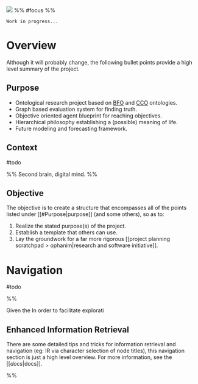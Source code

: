 <img src="https://i.redd.it/6ezh3mzxn8za1.jpg" class="header-image">
%%
#focus
%%

`Work in progress...`

# Overview

Although it will probably change, the following bullet points provide a high level summary of the project.

## Purpose

- Ontological research project based on [BFO](https://basic-formal-ontology.org/) and [CCO](https://github.com/CommonCoreOntology/CommonCoreOntologies) ontologies.
- Graph based evaluation system for finding truth.
- Objective oriented agent blueprint for reaching objectives.
- Hierarchical philosophy establishing a (possible) meaning of life.
- Future modeling and forecasting framework.

## Context
#todo 

%%
Second brain, digital mind.
%%

## Objective

The objective is to create a structure that encompasses all of the points listed under [[#Purpose|purpose]] (and some others), so as to:

1. Realize the stated purpose(s) of the project.
2. Establish a template that others can use.
3. Lay the groundwork for a far more rigorous [[project planning scratchpad > ophanim|research and software initiative]].




# Navigation
#todo 

%%

Given the 
In order to facilitate explorati



## Enhanced Information Retrieval

There are some detailed tips and tricks for information retrieval and navigation (eg: IR via  character selection of node titles), this navigation section is just a high level overview. For more information, see the [[_docs_|docs]].

%%